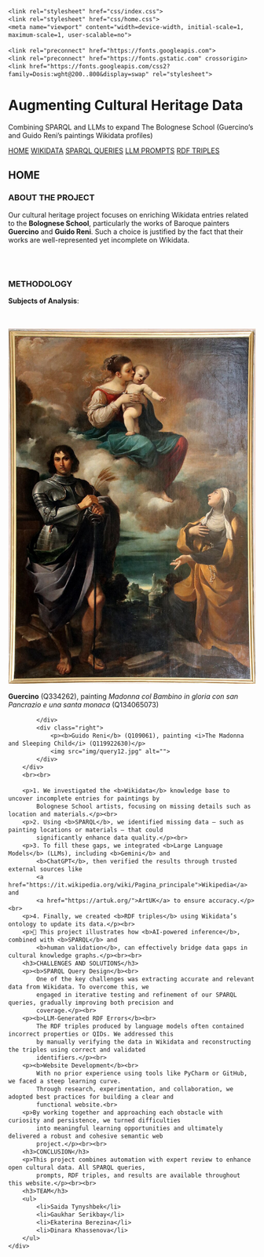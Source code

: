 
<!DOCTYPE html>
<html lang="en">
<head>
    <meta charset="UTF-8">
    <title>Homepage</title>

    <link rel="stylesheet" href="css/index.css">
    <link rel="stylesheet" href="css/home.css">
    <meta name="viewport" content="width=device-width, initial-scale=1, maximum-scale=1, user-scalable=no">

    <link rel="preconnect" href="https://fonts.googleapis.com">
    <link rel="preconnect" href="https://fonts.gstatic.com" crossorigin>
    <link href="https://fonts.googleapis.com/css2?family=Dosis:wght@200..800&display=swap" rel="stylesheet">
</head>

<body>
<div class="layout">
    <div class="back">
        <h1 class="title">Augmenting Cultural Heritage Data</h1>
        <p class="subtitle">Combining SPARQL and LLMs to expand The Bolognese School (Guercino’s and Guido Reni’s
            paintings Wikidata profiles)</p>
    </div>
    <div class="menu">
        <a class="home-link" href="">HOME</a>
        <a class="wikidata-link" href="html/wikidata.html">WIKIDATA</a>
        <a class="sparql-link" href="html/sparql.html">SPARQL QUERIES</a>
        <a class="llm-link" href="html/llm.html">LLM PROMPTS</a>
        <a class="rdf-link" href="html/rdf.html">RDF TRIPLES</a>
    </div>
    <div class="content">
        <h2>HOME</h2>
        <h3>ABOUT THE PROJECT</h3>
        <p>Our cultural heritage project focuses on enriching Wikidata entries related to the <b>Bolognese School</b>,
            particularly the works of Baroque painters <b>Guercino</b> and <b>Guido Reni</b>. Such a choice is
            justified by the fact that their works are well-represented yet incomplete on Wikidata.</p><br><br>
        <h3>METHODOLOGY</h3>
        <p><b>Subjects of Analysis</b>:</p><br><br>
        <div class="image-grid">
            <div class="left">
                <img src="img/query11.jpg" alt="">
                <p><b>Guercino</b> (Q334262), painting <i>Madonna col Bambino in gloria con san Pancrazio e una santa
                    monaca</i> (Q134065073)</p>

            </div>
            <div class="right">
                <p><b>Guido Reni</b> (Q109061), painting <i>The Madonna and Sleeping Child</i> (Q119922630)</p>
                <img src="img/query12.jpg" alt="">
            </div>
        </div>
        <br><br>

        <p>1. We investigated the <b>Wikidata</b> knowledge base to uncover incomplete entries for paintings by
            Bolognese School artists, focusing on missing details such as location and materials.</p><br>
        <p>2. Using <b>SPARQL</b>, we identified missing data — such as painting locations or materials — that could
            significantly enhance data quality.</p><br>
        <p>3. To fill these gaps, we integrated <b>Large Language Models</b> (LLMs), including <b>Gemini</b> and
            <b>ChatGPT</b>, then verified the results through trusted external sources like
            <a href="https://it.wikipedia.org/wiki/Pagina_principale">Wikipedia</a> and
            <a href="https://artuk.org/">ArtUK</a> to ensure accuracy.</p><br>
        <p>4. Finally, we created <b>RDF triples</b> using Wikidata’s ontology to update its data.</p><br>
        <p>💎 This project illustrates how <b>AI-powered inference</b>, combined with <b>SPARQL</b> and
            <b>human validation</b>, can effectively bridge data gaps in cultural knowledge graphs.</p><br><br>
        <h3>CHALLENGES AND SOLUTIONS</h3>
        <p><b>SPARQL Query Design</b><br>
            One of the key challenges was extracting accurate and relevant data from Wikidata. To overcome this, we
            engaged in iterative testing and refinement of our SPARQL queries, gradually improving both precision and
            coverage.</p><br>
        <p><b>LLM-Generated RDF Errors</b><br>
            The RDF triples produced by language models often contained incorrect properties or QIDs. We addressed this
            by manually verifying the data in Wikidata and reconstructing the triples using correct and validated
            identifiers.</p><br>
        <p><b>Website Development</b><br>
            With no prior experience using tools like PyCharm or GitHub, we faced a steep learning curve.
            Through research, experimentation, and collaboration, we adopted best practices for building a clear and
            functional website.<br>
        <p>By working together and approaching each obstacle with curiosity and persistence, we turned difficulties
            into meaningful learning opportunities and ultimately delivered a robust and cohesive semantic web
            project.</p><br><br>
        <h3>CONCLUSION</h3>
        <p>This project combines automation with expert review to enhance open cultural data. All SPARQL queries,
            prompts, RDF triples, and results are available throughout this website.</p><br><br>
        <h3>TEAM</h3>
        <ul>
            <li>Saida Tynyshbek</li>
            <li>Gaukhar Serikbay</li>
            <li>Ekaterina Berezina</li>
            <li>Dinara Khassenova</li>
        </ul>
    </div>
</div>
</body>
</html>
